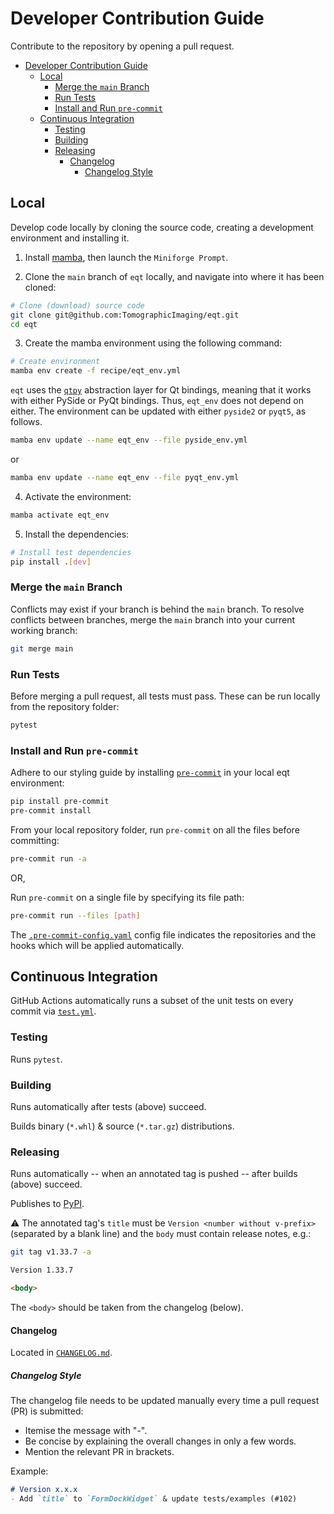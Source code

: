 # Developer Contribution Guide
Contribute to the repository by opening a pull request.

- [Developer Contribution Guide](#developer-contribution-guide)
  - [Local](#local)
    - [Merge the `main` Branch](#merge-the-main-branch)
    - [Run Tests](#run-tests)
    - [Install and Run `pre-commit`](#install-and-run-pre-commit)
  - [Continuous Integration](#continuous-integration)
    - [Testing](#testing)
    - [Building](#building)
    - [Releasing](#releasing)
      - [Changelog](#changelog)
        - [Changelog Style](#changelog-style)


## Local
Develop code locally by cloning the source code, creating a development environment and installing it.

1. Install [mamba](https://mamba.readthedocs.io/en/latest/installation/mamba-installation.html), then launch the `Miniforge Prompt`.

2. Clone the `main` branch of `eqt` locally, and navigate into where it has been cloned:
```sh
# Clone (download) source code
git clone git@github.com:TomographicImaging/eqt.git
cd eqt
```

3. Create the mamba environment using the following command:
```sh
# Create environment
mamba env create -f recipe/eqt_env.yml
```

`eqt` uses the [`qtpy`](https://github.com/spyder-ide/qtpy) abstraction layer for Qt bindings, meaning that it works with either PySide or PyQt bindings. Thus, `eqt_env` does not depend on either. The environment can be updated with either `pyside2` or `pyqt5`, as follows.
```sh
mamba env update --name eqt_env --file pyside_env.yml
```
or
```sh
mamba env update --name eqt_env --file pyqt_env.yml
```

4. Activate the environment:
```sh
mamba activate eqt_env
```

5. Install the dependencies:
```sh
# Install test dependencies
pip install .[dev]
```

### Merge the `main` Branch
Conflicts may exist if your branch is behind the `main` branch. To resolve conflicts between branches, merge the `main` branch into your current working branch:
```sh
git merge main
```

### Run Tests
Before merging a pull request, all tests must pass. These can be run locally from the repository folder:
```sh
pytest
```

### Install and Run `pre-commit`
Adhere to our styling guide by installing [`pre-commit`](https://pre-commit.com) in your local eqt environment:
```sh
pip install pre-commit
pre-commit install
```

From your local repository folder, run `pre-commit` on all the files before committing:
```sh
pre-commit run -a
```
OR,

Run `pre-commit` on a single file by specifying its file path:
```sh
pre-commit run --files [path]
```
The [`.pre-commit-config.yaml`](./.pre-commit-config.yaml) config file indicates the repositories and the hooks which will be applied automatically.

## Continuous Integration
GitHub Actions automatically runs a subset of the unit tests on every commit via [`test.yml`](.github/workflows/test.yml).

### Testing

Runs `pytest`.

### Building

Runs automatically after tests (above) succeed.

Builds binary (`*.whl`) & source (`*.tar.gz`) distributions.

### Releasing

Runs automatically -- when an annotated tag is pushed -- after builds (above) succeed.

Publishes to [PyPI](https://pypi.org/project/eqt).

:warning: The annotated tag's `title` must be `Version <number without v-prefix>` (separated by a blank line) and the `body` must contain release notes, e.g.:

```sh
git tag v1.33.7 -a
```

```md
Version 1.33.7

<body>
```

The `<body>` should be taken from the changelog (below).

#### Changelog
Located in [`CHANGELOG.md`](./CHANGELOG.md).

##### Changelog Style
The changelog file needs to be updated manually every time a pull request (PR) is submitted:
- Itemise the message with "-".
- Be concise by explaining the overall changes in only a few words.
- Mention the relevant PR in brackets.

Example:
```md
# Version x.x.x
- Add `title` to `FormDockWidget` & update tests/examples (#102)
```
